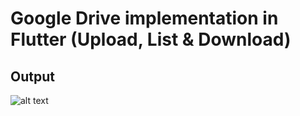 # Google Drive implementation in Flutter  (Upload, List & Download)



## Output
![alt text](https://github.com/Arxlan40/Google_Drive_APIs_Integration_in_Flutter/blob/master/screenshots/1.gif)

